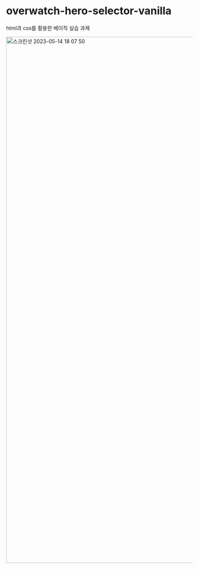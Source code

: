 # overwatch-hero-selector-vanilla
html과 css를 활용한 베이직 실습 과제

<img width="1424" alt="스크린샷 2023-05-14 18 07 50" src="https://github.com/Ye-ong/overwatch-hero-selector-vanilla/assets/121316549/bc678b15-a82b-4198-8d25-90f0ab66101c">
